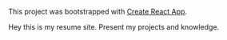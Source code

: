 This project was bootstrapped with [Create React App](https://github.com/facebook/create-react-app).

Hey this is my resume site.
Present my projects and knowledge.
